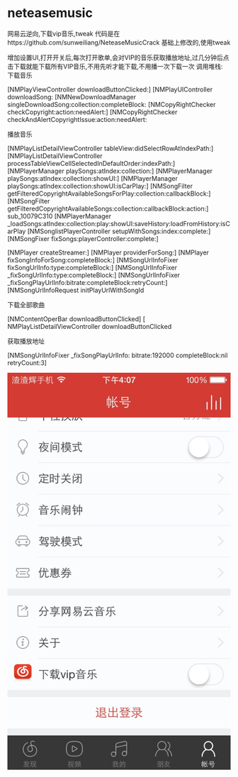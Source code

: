 # neteasemusic
网易云逆向,下载vip音乐,tweak
代码是在https://github.com/sunweiliang/NeteaseMusicCrack 基础上修改的,使用tweak

增加设置UI,打开开关后,每次打开歌单,会对VIP的音乐获取播放地址,过几分钟后点击下载就能下载所有VIP音乐,不用先听才能下载,不用播一次下载一次
调用堆栈:
下载音乐

[NMPlayViewController downloadButtonClicked:]
[NMPlayUIController downloadSong:
[NMNewDownloadManager singleDownloadSong:collection:completeBlock:
[NMCopyRightChecker checkCopyright:action:needAlert:]
[NMCopyRightChecker checkAndAlertCopyrightIssue:action:needAlert:


播放音乐


[NMPlayListDetailViewController tableView:didSelectRowAtIndexPath:]
[NMPlayListDetailViewController processTableViewCellSelectedInDefaultOrder:indexPath:]
[NMPlayerManager playSongs:atIndex:collection:]
[NMPlayerManager playSongs:atIndex:collection:showUI:]
[NMPlayerManager playSongs:atIndex:collection:showUI:isCarPlay:]
[NMSongFilter getFilteredCopyrightAvailableSongsForPlay:collection:callbackBlock:]
[NMSongFilter getFilteredCopyrightAvailableSongs:collection:callbackBlock:action:]
sub_10079C310
[NMPlayerManager _loadSongs:atIndex:collection:play:showUI:saveHistory:loadFromHistory:isCarPlay
[NMSonglistPlayerController setupWithSongs:index:complete:]
[NMSongFixer fixSongs:playerController:complete:]

[NMPlayer createStreamer:]
[NMPlayer providerForSong:]
[NMPlayer fixSongInfoForSong:completeBlock:]
[NMSongUrlInfoFixer fixSongUrlInfo:type:completeBlock:]
[NMSongUrlInfoFixer _fixSongUrlInfo:type:completeBlock:]
[NMSongUrlInfoFixer _fixSongPlayUrlInfo:bitrate:completeBlock:retryCount:]
[NMSongUrlInfoRequest initPlayUrlWithSongId 


下载全部歌曲

[NMContentOperBar downloadButtonClicked]
[ NMPlayListDetailViewController downloadButtonClicked

获取播放地址

[NMSongUrlInfoFixer _fixSongPlayUrlInfo: bitrate:192000 completeBlock:nil retryCount:3]

![image](https://github.com/brotherand2/neteasemusic/blob/master/a.jpg)

